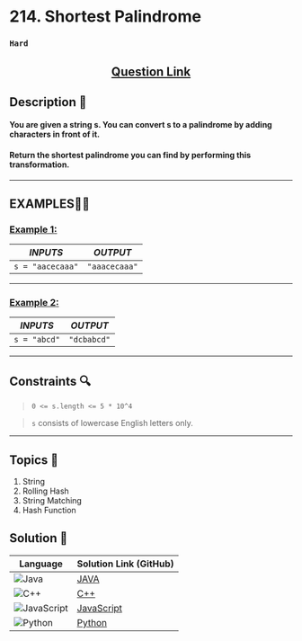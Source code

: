 # 214. Shortest Palindrome

### `Hard`


<h2 align="center">
<a href="https://leetcode.com/problems/shortest-palindrome/description/?envType=daily-question&envId=2024-09-20"><strong>Question Link</strong></a>
</h2>


## Description 📑

#### You are given a string s. You can convert s to a palindrome by adding characters in front of it.

#### Return the shortest palindrome you can find by performing this transformation.

---

## **EXAMPLES**💫✨ </br>

<h3>

<ins>**Example 1**:</ins> </br>


| _INPUTS_ | _OUTPUT_ |
| :-----------: | :-----------: |
| `s = "aacecaaa"` | `"aaacecaaa"` |

</h3>

____
<h3>

<ins>**Example 2**:</ins> </br>

| _INPUTS_ | _OUTPUT_ |
| :-----------: | :-----------: |
| `s = "abcd"` | `"dcbabcd"` |

</h3>

___

## Constraints 🔍

> `0 <= s.length <= 5 * 10^4`</br>

> `s` consists of lowercase English letters only.

___

## Topics 📝

1. String
2. Rolling Hash
3. String Matching
4. Hash Function


## Solution 📃

|  Language   |  Solution Link (GitHub) |
| ------------- | ------------- |
|  ![Java](https://img.shields.io/badge/java-%23ED8B00.svg?style=flat&logo=openjdk&logoColor=white)  | [JAVA]() |
|  ![C++](https://img.shields.io/badge/c++-%2300599C.svg?style=plastic&logo=c%2B%2B&logoColor=white)  | [C++]()  |
|  ![JavaScript](https://img.shields.io/badge/javascript-%23323330.svg?style=flat&logo=javascript&logoColor=%23F7DF1E)  | [JavaScript]() |
|![Python](https://img.shields.io/badge/python-3670A0?style=plastic&logo=python&logoColor=ffdd54)| [Python]() |
